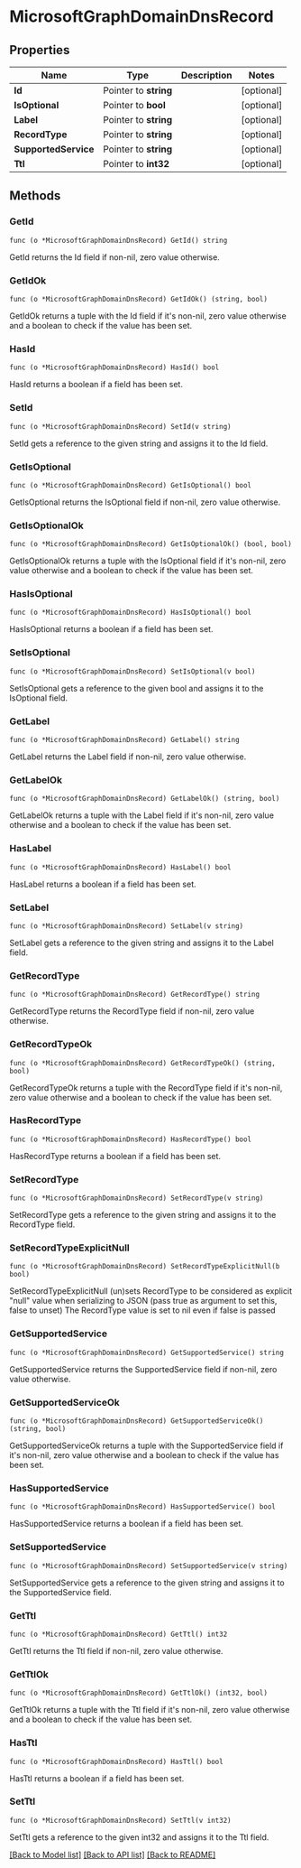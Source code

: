 # MicrosoftGraphDomainDnsRecord

## Properties

Name | Type | Description | Notes
------------ | ------------- | ------------- | -------------
**Id** | Pointer to **string** |  | [optional] 
**IsOptional** | Pointer to **bool** |  | [optional] 
**Label** | Pointer to **string** |  | [optional] 
**RecordType** | Pointer to **string** |  | [optional] 
**SupportedService** | Pointer to **string** |  | [optional] 
**Ttl** | Pointer to **int32** |  | [optional] 

## Methods

### GetId

`func (o *MicrosoftGraphDomainDnsRecord) GetId() string`

GetId returns the Id field if non-nil, zero value otherwise.

### GetIdOk

`func (o *MicrosoftGraphDomainDnsRecord) GetIdOk() (string, bool)`

GetIdOk returns a tuple with the Id field if it's non-nil, zero value otherwise
and a boolean to check if the value has been set.

### HasId

`func (o *MicrosoftGraphDomainDnsRecord) HasId() bool`

HasId returns a boolean if a field has been set.

### SetId

`func (o *MicrosoftGraphDomainDnsRecord) SetId(v string)`

SetId gets a reference to the given string and assigns it to the Id field.

### GetIsOptional

`func (o *MicrosoftGraphDomainDnsRecord) GetIsOptional() bool`

GetIsOptional returns the IsOptional field if non-nil, zero value otherwise.

### GetIsOptionalOk

`func (o *MicrosoftGraphDomainDnsRecord) GetIsOptionalOk() (bool, bool)`

GetIsOptionalOk returns a tuple with the IsOptional field if it's non-nil, zero value otherwise
and a boolean to check if the value has been set.

### HasIsOptional

`func (o *MicrosoftGraphDomainDnsRecord) HasIsOptional() bool`

HasIsOptional returns a boolean if a field has been set.

### SetIsOptional

`func (o *MicrosoftGraphDomainDnsRecord) SetIsOptional(v bool)`

SetIsOptional gets a reference to the given bool and assigns it to the IsOptional field.

### GetLabel

`func (o *MicrosoftGraphDomainDnsRecord) GetLabel() string`

GetLabel returns the Label field if non-nil, zero value otherwise.

### GetLabelOk

`func (o *MicrosoftGraphDomainDnsRecord) GetLabelOk() (string, bool)`

GetLabelOk returns a tuple with the Label field if it's non-nil, zero value otherwise
and a boolean to check if the value has been set.

### HasLabel

`func (o *MicrosoftGraphDomainDnsRecord) HasLabel() bool`

HasLabel returns a boolean if a field has been set.

### SetLabel

`func (o *MicrosoftGraphDomainDnsRecord) SetLabel(v string)`

SetLabel gets a reference to the given string and assigns it to the Label field.

### GetRecordType

`func (o *MicrosoftGraphDomainDnsRecord) GetRecordType() string`

GetRecordType returns the RecordType field if non-nil, zero value otherwise.

### GetRecordTypeOk

`func (o *MicrosoftGraphDomainDnsRecord) GetRecordTypeOk() (string, bool)`

GetRecordTypeOk returns a tuple with the RecordType field if it's non-nil, zero value otherwise
and a boolean to check if the value has been set.

### HasRecordType

`func (o *MicrosoftGraphDomainDnsRecord) HasRecordType() bool`

HasRecordType returns a boolean if a field has been set.

### SetRecordType

`func (o *MicrosoftGraphDomainDnsRecord) SetRecordType(v string)`

SetRecordType gets a reference to the given string and assigns it to the RecordType field.

### SetRecordTypeExplicitNull

`func (o *MicrosoftGraphDomainDnsRecord) SetRecordTypeExplicitNull(b bool)`

SetRecordTypeExplicitNull (un)sets RecordType to be considered as explicit "null" value
when serializing to JSON (pass true as argument to set this, false to unset)
The RecordType value is set to nil even if false is passed
### GetSupportedService

`func (o *MicrosoftGraphDomainDnsRecord) GetSupportedService() string`

GetSupportedService returns the SupportedService field if non-nil, zero value otherwise.

### GetSupportedServiceOk

`func (o *MicrosoftGraphDomainDnsRecord) GetSupportedServiceOk() (string, bool)`

GetSupportedServiceOk returns a tuple with the SupportedService field if it's non-nil, zero value otherwise
and a boolean to check if the value has been set.

### HasSupportedService

`func (o *MicrosoftGraphDomainDnsRecord) HasSupportedService() bool`

HasSupportedService returns a boolean if a field has been set.

### SetSupportedService

`func (o *MicrosoftGraphDomainDnsRecord) SetSupportedService(v string)`

SetSupportedService gets a reference to the given string and assigns it to the SupportedService field.

### GetTtl

`func (o *MicrosoftGraphDomainDnsRecord) GetTtl() int32`

GetTtl returns the Ttl field if non-nil, zero value otherwise.

### GetTtlOk

`func (o *MicrosoftGraphDomainDnsRecord) GetTtlOk() (int32, bool)`

GetTtlOk returns a tuple with the Ttl field if it's non-nil, zero value otherwise
and a boolean to check if the value has been set.

### HasTtl

`func (o *MicrosoftGraphDomainDnsRecord) HasTtl() bool`

HasTtl returns a boolean if a field has been set.

### SetTtl

`func (o *MicrosoftGraphDomainDnsRecord) SetTtl(v int32)`

SetTtl gets a reference to the given int32 and assigns it to the Ttl field.


[[Back to Model list]](../README.md#documentation-for-models) [[Back to API list]](../README.md#documentation-for-api-endpoints) [[Back to README]](../README.md)


